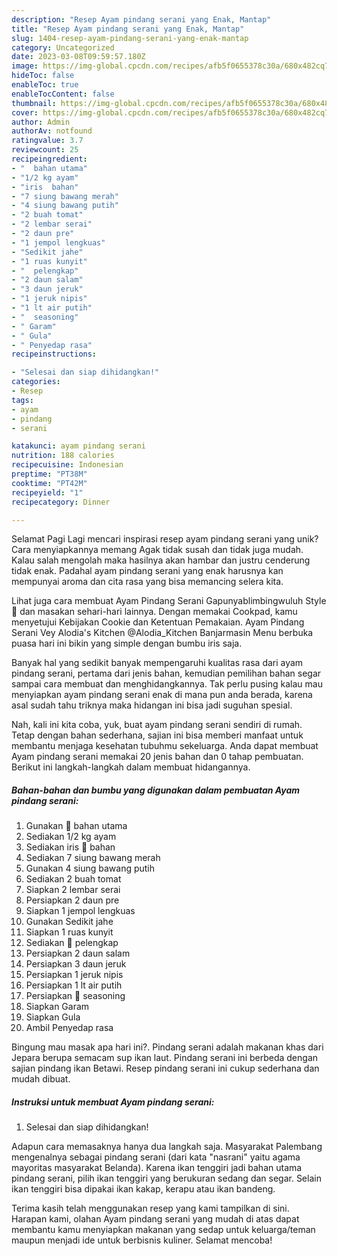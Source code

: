 ```yaml
---
description: "Resep Ayam pindang serani yang Enak, Mantap"
title: "Resep Ayam pindang serani yang Enak, Mantap"
slug: 1404-resep-ayam-pindang-serani-yang-enak-mantap
category: Uncategorized
date: 2023-03-08T09:59:57.180Z
image: https://img-global.cpcdn.com/recipes/afb5f0655378c30a/680x482cq70/ayam-pindang-serani-foto-resep-utama.jpg
hideToc: false
enableToc: true
enableTocContent: false
thumbnail: https://img-global.cpcdn.com/recipes/afb5f0655378c30a/680x482cq70/ayam-pindang-serani-foto-resep-utama.jpg
cover: https://img-global.cpcdn.com/recipes/afb5f0655378c30a/680x482cq70/ayam-pindang-serani-foto-resep-utama.jpg
author: Admin
authorAv: notfound
ratingvalue: 3.7
reviewcount: 25
recipeingredient:
- "  bahan utama"
- "1/2 kg ayam"
- "iris  bahan"
- "7 siung bawang merah"
- "4 siung bawang putih"
- "2 buah tomat"
- "2 lembar serai"
- "2 daun pre"
- "1 jempol lengkuas"
- "Sedikit jahe"
- "1 ruas kunyit"
- "  pelengkap"
- "2 daun salam"
- "3 daun jeruk"
- "1 jeruk nipis"
- "1 lt air putih"
- "  seasoning"
- " Garam"
- " Gula"
- " Penyedap rasa"
recipeinstructions:

- "Selesai dan siap dihidangkan!"
categories:
- Resep
tags:
- ayam
- pindang
- serani

katakunci: ayam pindang serani 
nutrition: 188 calories
recipecuisine: Indonesian
preptime: "PT38M"
cooktime: "PT42M"
recipeyield: "1"
recipecategory: Dinner

---
```



Selamat Pagi Lagi mencari inspirasi resep ayam pindang serani yang unik? Cara menyiapkannya memang Agak tidak susah dan tidak juga mudah. Kalau salah mengolah maka hasilnya akan hambar dan justru cenderung tidak enak. Padahal ayam pindang serani yang enak harusnya kan mempunyai aroma dan cita rasa yang bisa memancing selera kita.


Lihat juga cara membuat Ayam Pindang Serani Gapunyablimbingwuluh Style 🤪 dan masakan sehari-hari lainnya. Dengan memakai Cookpad, kamu menyetujui Kebijakan Cookie dan Ketentuan Pemakaian. Ayam Pindang Serani Vey Alodia&#39;s Kitchen @Alodia_Kitchen Banjarmasin Menu berbuka puasa hari ini bikin yang simple dengan bumbu iris saja.

Banyak hal yang sedikit banyak mempengaruhi kualitas rasa dari ayam pindang serani, pertama dari jenis bahan, kemudian pemilihan bahan segar sampai cara membuat dan menghidangkannya. Tak perlu pusing kalau mau menyiapkan ayam pindang serani enak di mana pun anda berada, karena asal sudah tahu triknya maka hidangan ini bisa jadi suguhan spesial.


Nah, kali ini kita coba, yuk, buat ayam pindang serani sendiri di rumah. Tetap dengan bahan sederhana, sajian ini bisa memberi manfaat untuk membantu menjaga kesehatan tubuhmu sekeluarga. Anda dapat membuat Ayam pindang serani memakai 20 jenis bahan dan 0 tahap pembuatan. Berikut ini langkah-langkah dalam membuat hidangannya.

<!--inarticleads1-->

##### Bahan-bahan dan bumbu yang digunakan dalam pembuatan Ayam pindang serani:

1. Gunakan  📌 bahan utama
1. Sediakan 1/2 kg ayam
1. Sediakan iris 📌 bahan
1. Sediakan 7 siung bawang merah
1. Gunakan 4 siung bawang putih
1. Sediakan 2 buah tomat
1. Siapkan 2 lembar serai
1. Persiapkan 2 daun pre
1. Siapkan 1 jempol lengkuas
1. Gunakan Sedikit jahe
1. Siapkan 1 ruas kunyit
1. Sediakan  📌 pelengkap
1. Persiapkan 2 daun salam
1. Persiapkan 3 daun jeruk
1. Persiapkan 1 jeruk nipis
1. Persiapkan 1 lt air putih
1. Persiapkan  📌 seasoning
1. Siapkan  Garam
1. Siapkan  Gula
1. Ambil  Penyedap rasa


Bingung mau masak apa hari ini?. Pindang serani adalah makanan khas dari Jepara berupa semacam sup ikan laut. Pindang serani ini berbeda dengan sajian pindang ikan Betawi. Resep pindang serani ini cukup sederhana dan mudah dibuat. 

<!--inarticleads2-->

##### Instruksi untuk membuat Ayam pindang serani:


1. Selesai dan siap dihidangkan!

Adapun cara memasaknya hanya dua langkah saja. Masyarakat Palembang mengenalnya sebagai pindang serani (dari kata &#34;nasrani&#34; yaitu agama mayoritas masyarakat Belanda). Karena ikan tenggiri jadi bahan utama pindang serani, pilih ikan tenggiri yang berukuran sedang dan segar. Selain ikan tenggiri bisa dipakai ikan kakap, kerapu atau ikan bandeng. 

Terima kasih telah menggunakan resep yang kami tampilkan di sini. Harapan kami, olahan Ayam pindang serani yang mudah di atas dapat membantu kamu menyiapkan makanan yang sedap untuk keluarga/teman maupun menjadi ide untuk berbisnis kuliner. Selamat mencoba!

